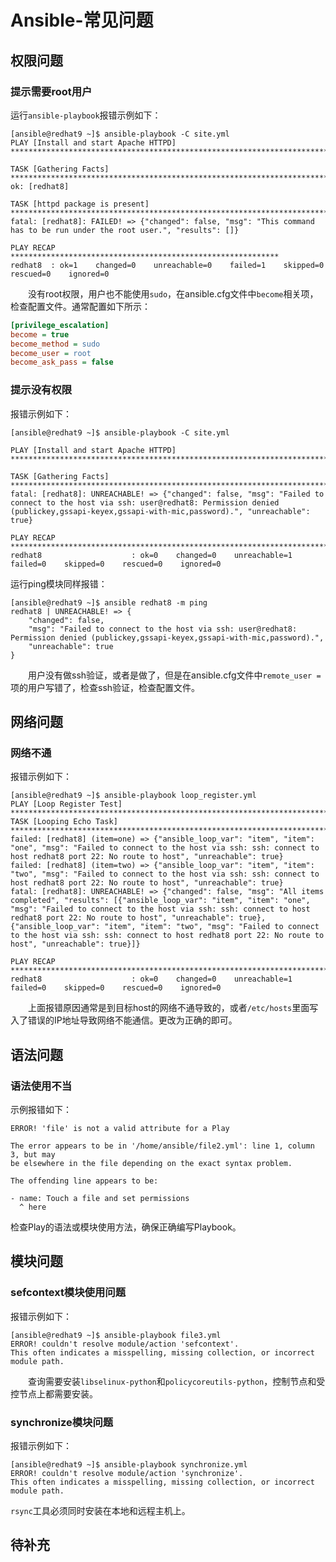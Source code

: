 # Ansible-常见问题
## 权限问题
### 提示需要root用户
运行`ansible-playbook`报错示例如下：
```
[ansible@redhat9 ~]$ ansible-playbook -C site.yml
PLAY [Install and start Apache HTTPD] ***********************************************************************

TASK [Gathering Facts] ***********************************************************************
ok: [redhat8]

TASK [httpd package is present] ***********************************************************************
fatal: [redhat8]: FAILED! => {"changed": false, "msg": "This command has to be run under the root user.", "results": []}

PLAY RECAP ************************************************************
redhat8  : ok=1    changed=0    unreachable=0    failed=1    skipped=0    rescued=0    ignored=0
```
&#8195;&#8195;没有root权限，用户也不能使用`sudo`，在ansible.cfg文件中`become`相关项，检查配置文件。通常配置如下所示：
```ini
[privilege_escalation]
become = true
become_method = sudo
become_user = root
become_ask_pass = false
```
### 提示没有权限
报错示例如下：
```
[ansible@redhat9 ~]$ ansible-playbook -C site.yml

PLAY [Install and start Apache HTTPD] ****************************************************************************************

TASK [Gathering Facts] *******************************************************************************************************
fatal: [redhat8]: UNREACHABLE! => {"changed": false, "msg": "Failed to connect to the host via ssh: user@redhat8: Permission denied (publickey,gssapi-keyex,gssapi-with-mic,password).", "unreachable": true}

PLAY RECAP *******************************************************************************************************************
redhat8                    : ok=0    changed=0    unreachable=1    failed=0    skipped=0    rescued=0    ignored=0
```
运行ping模块同样报错：
```
[ansible@redhat9 ~]$ ansible redhat8 -m ping
redhat8 | UNREACHABLE! => {
    "changed": false,
    "msg": "Failed to connect to the host via ssh: user@redhat8: Permission denied (publickey,gssapi-keyex,gssapi-with-mic,password).",
    "unreachable": true
}
```
&#8195;&#8195;用户没有做ssh验证，或者是做了，但是在ansible.cfg文件中`remote_user = `项的用户写错了，检查ssh验证，检查配置文件。
## 网络问题
### 网络不通
报错示例如下：
```
[ansible@redhat9 ~]$ ansible-playbook loop_register.yml
PLAY [Loop Register Test] ***************************************************************************
TASK [Looping Echo Task] ***************************************************************************
failed: [redhat8] (item=one) => {"ansible_loop_var": "item", "item": "one", "msg": "Failed to connect to the host via ssh: ssh: connect to host redhat8 port 22: No route to host", "unreachable": true}
failed: [redhat8] (item=two) => {"ansible_loop_var": "item", "item": "two", "msg": "Failed to connect to the host via ssh: ssh: connect to host redhat8 port 22: No route to host", "unreachable": true}
fatal: [redhat8]: UNREACHABLE! => {"changed": false, "msg": "All items completed", "results": [{"ansible_loop_var": "item", "item": "one", "msg": "Failed to connect to the host via ssh: ssh: connect to host redhat8 port 22: No route to host", "unreachable": true}, {"ansible_loop_var": "item", "item": "two", "msg": "Failed to connect to the host via ssh: ssh: connect to host redhat8 port 22: No route to host", "unreachable": true}]}

PLAY RECAP *******************************************************************************************************************
redhat8                    : ok=0    changed=0    unreachable=1    failed=0    skipped=0    rescued=0    ignored=0
```
&#8195;&#8195;上面报错原因通常是到目标host的网络不通导致的，或者`/etc/hosts`里面写入了错误的IP地址导致网络不能通信。更改为正确的即可。
## 语法问题
### 语法使用不当
示例报错如下：
```
ERROR! 'file' is not a valid attribute for a Play

The error appears to be in '/home/ansible/file2.yml': line 1, column 3, but may
be elsewhere in the file depending on the exact syntax problem.

The offending line appears to be:

- name: Touch a file and set permissions
  ^ here
```
检查Play的语法或模块使用方法，确保正确编写Playbook。
## 模块问题
### sefcontext模块使用问题
报错示例如下：
```
[ansible@redhat9 ~]$ ansible-playbook file3.yml
ERROR! couldn't resolve module/action 'sefcontext'. 
This often indicates a misspelling, missing collection, or incorrect module path.
```
&#8195;&#8195;查询需要安装`libselinux-python`和`policycoreutils-python`，控制节点和受控节点上都需要安装。
### synchronize模块问题
报错示例如下：
```
[ansible@redhat9 ~]$ ansible-playbook synchronize.yml
ERROR! couldn't resolve module/action 'synchronize'. 
This often indicates a misspelling, missing collection, or incorrect module path.
```
`rsync`工具必须同时安装在本地和远程主机上。
## 待补充